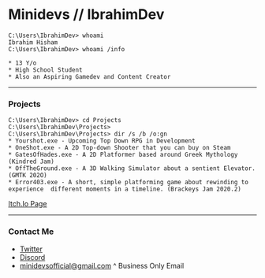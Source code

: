 # Minidevs // IbrahimDev 

```console
C:\Users\IbrahimDev> whoami
Ibrahim Hisham
C:\Users\IbrahimDev> whoami /info

* 13 Y/o 
* High School Student  
* Also an Aspiring Gamedev and Content Creator

```
---
### Projects
```console
C:\Users\IbrahimDev> cd Projects
C:\Users\IbrahimDev\Projects>
C:\Users\IbrahimDev\Projects> dir /s /b /o:gn
* Yourshot.exe - Upcoming Top Down RPG in Development
* OneShot.exe - A 2D Top-down Shooter that you can buy on Steam
* GatesOfHades.exe - A 2D Platformer based around Greek Mythology (Kindred Jam)
* OffTheGround.exe - A 3D Walking Simulator about a sentient Elevator. (GMTK 202O)
* Error403.exe - A short, simple platforming game about rewinding to experience  different moments in a timeline. (Brackeys Jam 2020.2)
```
[Itch.Io Page](https://minidevs.itch.io/) 

---
### Contact Me
* [Twitter](https://twitter.com/minidevz)
* [Discord](https://discord.gg/nCerNRh)
* minidevsofficial@gmail.com
  ^ Business Only Email


